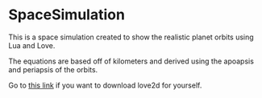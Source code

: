 # SpaceSimulation
This is a space simulation created to show the realistic planet orbits using Lua and Love.

The equations are based off of kilometers and derived using the apoapsis and periapsis of the orbits.

Go to [this link](https://love2d.org) if you want to download love2d for yourself.
